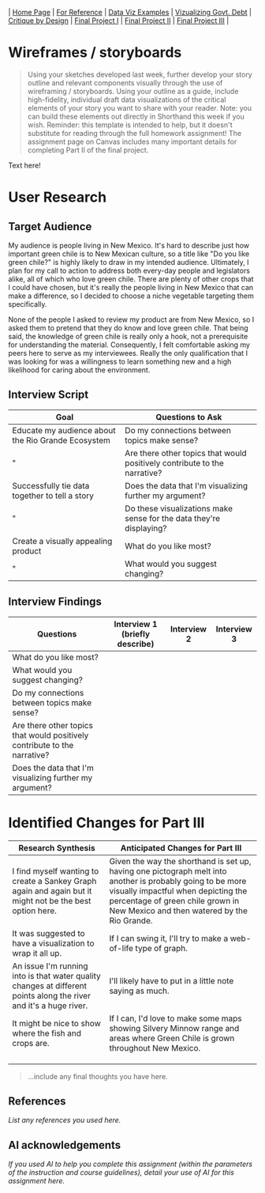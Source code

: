 | [Home Page](README) | [For Reference](For-Reference) | [Data Viz Examples](dataviz-examples) | [Vizualizing Govt. Debt](visualizing-government-debt) | [Critique by Design](critique-by-design) | [Final Project I](final-project-part-one) | [Final Project II](final-project-part-two) | [Final Project III](final-project-part-three) |

# Wireframes / storyboards
> Using your sketches developed last week, further develop your story outline and relevant components visually through the use of wireframing / storyboards. Using your outline as a guide, include high-fidelity, individual draft data visualizations of the critical elements of your story you want to share with your reader. Note: you can build these elements out directly in Shorthand this week if you wish.  Reminder: this template is intended to help, but it doesn't substitute for reading through the full homework assignment!  The assignment page on Canvas includes many important details for completing Part II of the final project. 

Text here!

# User Research 

## Target Audience

My audience is people living in New Mexico. It's hard to describe just how important green chile is to New Mexican culture, so a title like "Do you like green chile?" is highly likely to draw in my intended audience. Ultimately, I plan for my call to action to address both every-day people and legislators alike, all of which who love green chile. There are plenty of other crops that I could have chosen, but it's really the people living in New Mexico that can make a difference, so I decided to choose a niche vegetable targeting them specifically.

None of the people I asked to review my product are from New Mexico, so I asked them to pretend that they do know and love green chile. That being said, the knowledge of green chile is really only a hook, not a prerequisite for understanding the material. Consequently, I felt comfortable asking my peers here to serve as my interviewees. Really the only qualification that I was looking for was a willingness to learn something new and a high likelihood for caring about the environment. 

## Interview Script

| Goal | Questions to Ask |
|------|------------------|
| Educate my audience about the Rio Grande Ecosystem     | Do my connections between topics make sense?                 |
| "     | Are there other topics that would positively contribute to the narrative?                 |
| Successfully tie data together to tell a story | Does the data that I'm visualizing further my argument?                 |
| "     | Do these visualizations make sense for the data they're displaying? | 
| Create a visually appealing product | What do you like most? |
| "     | What would you suggest changing? |

## Interview Findings

| Questions               | Interview 1 (briefly describe) | Interview 2 | Interview 3 |
|-------------------------|--------------------------------|-------------|-------------|
| What do you like most? |             |             |             |
| What would you suggest changing?                    |                                |             |             |
| Do my connections between topics make sense?       |                                |             |             |
| Are there other topics that would positively contribute to the narrative? |                    |             |             |
| Does the data that I'm visualizing further my argument?       |                                |             |             | Do these visualizations make sense for the data they're displaying? | | | |


# Identified Changes for Part III

| Research Synthesis                       | Anticipated Changes for Part III                                                |
|------------------------------------------|---------------------------------------------------------------------------------|
| I find myself wanting to create a Sankey Graph again and again but it might not be the best option here.  | Given the way the shorthand is set up, having one pictograph melt into another is probably going to be more visually impactful when depicting the percentage of green chile grown in New Mexico and then watered by the Rio Grande. | 
| It was suggested to have a visualization to wrap it all up. | If I can swing it, I'll try to make a web-of-life type of graph. |
| An issue I'm running into is that water quality changes at different points along the river and it's a huge river. | I'll likely have to put in a little note saying as much. |
| It might be nice to show where the fish and crops are.| If I can, I'd love to make some maps showing Silvery Minnow range and areas where Green Chile is grown throughout New Mexico.|
|||
|||
|||



> ...include any final thoughts you have here. 

## References
_List any references you used here._

## AI acknowledgements
_If you used AI to help you complete this assignment (within the parameters of the instruction and course guidelines), detail your use of AI for this assignment here._

